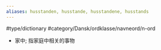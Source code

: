 ```yaml
---
aliases: husstanden, husstande, husstandene, husstands
---
```

#type/dictionary #category/Dansk/ordklasse/navneord/n-ord 

- 家中; 指家庭中相关的事物